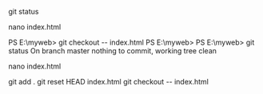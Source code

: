 git status

nano index.html

PS E:\myweb> git checkout -- index.html
PS E:\myweb> 
PS E:\myweb> git status
On branch master
nothing to commit, working tree clean

nano index.html

git add .
git reset HEAD index.html
git checkout -- index.html



